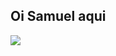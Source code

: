 ## Oi Samuel aqui

<div>
  <img src="https://github-readme-stats.vercel.app/api?username=anuraghazra&theme=dark&show_icons=true"/>
</div>

